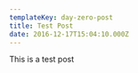 ```yaml
---
templateKey: day-zero-post
title: Test Post
date: 2016-12-17T15:04:10.000Z
---
```

This is a test post